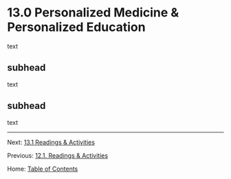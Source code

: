 # 13.0 Personalized Medicine & Personalized Education

text

## subhead

text

## subhead

text

--------

Next: [13.1 Readings & Activities](chapter.section.%20Title.md)

Previous: [12.1. Readings & Activities](../ch12/12.1_readings_and_activities.md)

Home: [Table of Contents](../index.md)
